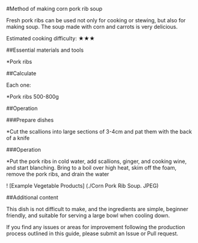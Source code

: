 #Method of making corn pork rib soup

Fresh pork ribs can be used not only for cooking or stewing, but also for making soup. The soup made with corn and carrots is very delicious.

Estimated cooking difficulty: ★★★

##Essential materials and tools

*Pork ribs

##Calculate

Each one:

*Pork ribs 500-800g

##Operation

###Prepare dishes

*Cut the scallions into large sections of 3-4cm and pat them with the back of a knife

###Operation

*Put the pork ribs in cold water, add scallions, ginger, and cooking wine, and start blanching. Bring to a boil over high heat, skim off the foam, remove the pork ribs, and drain the water

! [Example Vegetable Products] (./Corn Pork Rib Soup. JPEG)

##Additional content

This dish is not difficult to make, and the ingredients are simple, beginner friendly, and suitable for serving a large bowl when cooling down.

If you find any issues or areas for improvement following the production process outlined in this guide, please submit an Issue or Pull request.